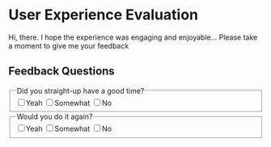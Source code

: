 <!DOCTYPE html>
<html lang="en">

   <!--JAVASCRIPT-->
  <script type="text/javascript" src="../Survey-Project/Javascript/main.js"></script>
  
  <!--css-->
  <link rel="stylesheet" href="../Survey-Project/CSS/main.css" type="text/css" media="all">
  <link href="https://fonts.googleapis.com/css?family=Comfortaa|Lobster|Merienda|Merienda+One|Orbitron|Quicksand|Raleway" rel="stylesheet">
  

</head>
<title>Your time with Shaun</title>
<body>
  <main>
    <h1>User Experience Evaluation</h1>
    <form id="survey-form" method="GET" action="http://www.foo.com/">
      <p>Hi, there. I hope the experience was engaging and enjoyable... Please take a moment to give me your feedback</p>
  <section>
    <h2>Feedback Questions</h2>
      <fieldset>
          <legend>Did you straight-up have a good time?</legend>
          <label><input id="Yeah" type="checkbox" name="experience" value="Yeah"></label>Yeah
          <label><input id="Somewhat" type="checkbox" name="experience" value="Somewhat"></label>Somewhat
          <label><input id="No" type="checkbox" name="experience" value="No"></label>No
      </fieldset>
      <fieldset>
              <legend>Would you do it again?</legend>
              <label><input id="Yeah" type="checkbox" name="experience" value="Yeah"></label>Yeah
              <label><input id="Somewhat" type="checkbox" name="experience" value="Somewhat"></label>Somewhat
              <label><input id="No" type="checkbox" name="experience" value="No"></label>No
      </fieldset>
      </main>
</body>
</html>
